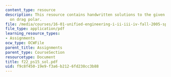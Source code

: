 ```yaml
---
content_type: resource
description: This resource contains handwritten solutions to the given problem set
  on drag polar.
file: /media/courses/16-01-unified-engineering-i-ii-iii-iv-fall-2005-spring-2006/f9c8f45019e9f3a6b2126fd238cc3b88_f22_ps15_sol.pdf
file_type: application/pdf
learning_resource_types:
- Assignments
ocw_type: OCWFile
parent_title: Assignments
parent_type: CourseSection
resourcetype: Document
title: f22_ps15_sol.pdf
uid: f9c8f450-19e9-f3a6-b212-6fd238cc3b88
---
```

